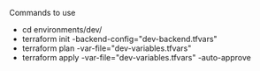 Commands to use
- cd environments/dev/
- terraform init -backend-config="dev-backend.tfvars"
- terraform plan -var-file="dev-variables.tfvars"
- terraform apply -var-file="dev-variables.tfvars" -auto-approve